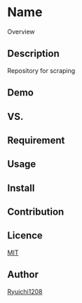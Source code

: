 Name
====

Overview

## Description
Repository for scraping

## Demo

## VS.

## Requirement

## Usage

## Install

## Contribution

## Licence

[MIT](https://github.com/tcnksm/tool/blob/master/LICENCE)

## Author

[Ryuichi1208](https://github.com/)

